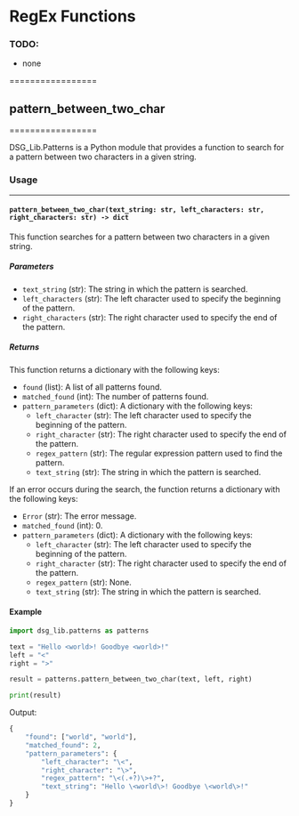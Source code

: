 # RegEx Functions

### TODO:
- none

=================
## pattern_between_two_char
=================

DSG\_Lib.Patterns is a Python module that provides a function to search for a pattern between two characters in a given string.

### Usage
-----

#### `pattern_between_two_char(text_string: str, left_characters: str, right_characters: str) -> dict`

This function searches for a pattern between two characters in a given string.

##### Parameters

*   `text_string` (str): The string in which the pattern is searched.
*   `left_characters` (str): The left character used to specify the beginning of the pattern.
*   `right_characters` (str): The right character used to specify the end of the pattern.

##### Returns

This function returns a dictionary with the following keys:

*   `found` (list): A list of all patterns found.
*   `matched_found` (int): The number of patterns found.
*   `pattern_parameters` (dict): A dictionary with the following keys:
    *   `left_character` (str): The left character used to specify the beginning of the pattern.
    *   `right_character` (str): The right character used to specify the end of the pattern.
    *   `regex_pattern` (str): The regular expression pattern used to find the pattern.
    *   `text_string` (str): The string in which the pattern is searched.

If an error occurs during the search, the function returns a dictionary with the following keys:

*   `Error` (str): The error message.
*   `matched_found` (int): 0.
*   `pattern_parameters` (dict): A dictionary with the following keys:
    *   `left_character` (str): The left character used to specify the beginning of the pattern.
    *   `right_character` (str): The right character used to specify the end of the pattern.
    *   `regex_pattern` (str): None.
    *   `text_string` (str): The string in which the pattern is searched.

#### Example

```python
import dsg_lib.patterns as patterns

text = "Hello <world>! Goodbye <world>!"
left = "<"
right = ">"

result = patterns.pattern_between_two_char(text, left, right)

print(result)
```

Output:

```python
{
    "found": ["world", "world"],
    "matched_found": 2,
    "pattern_parameters": {
        "left_character": "\<",
        "right_character": "\>",
        "regex_pattern": "\<(.+?)\>+?",
        "text_string": "Hello \<world\>! Goodbye \<world\>!"
    }
}
```
